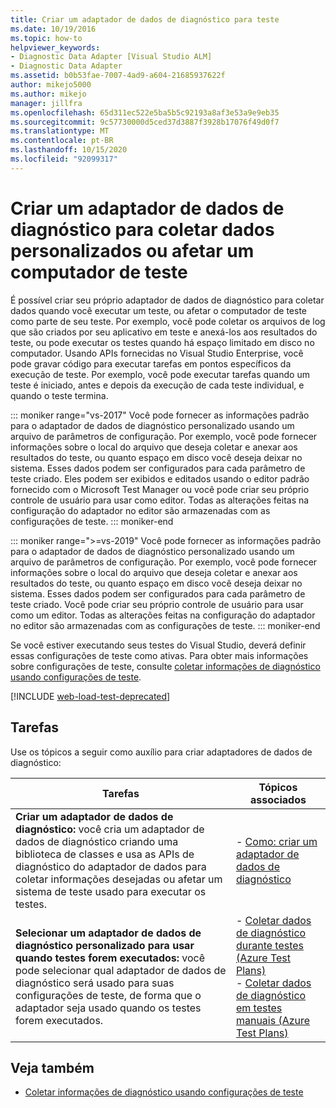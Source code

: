 ```yaml
---
title: Criar um adaptador de dados de diagnóstico para teste
ms.date: 10/19/2016
ms.topic: how-to
helpviewer_keywords:
- Diagnostic Data Adapter [Visual Studio ALM]
- Diagnostic Data Adapter
ms.assetid: b0b53fae-7007-4ad9-a604-21685937622f
author: mikejo5000
ms.author: mikejo
manager: jillfra
ms.openlocfilehash: 65d311ec522e5ba5b5c92193a8af3e53a9e9eb35
ms.sourcegitcommit: 9c57730000d5ced37d3887f3928b17076f49d0f7
ms.translationtype: MT
ms.contentlocale: pt-BR
ms.lasthandoff: 10/15/2020
ms.locfileid: "92099317"
---
```

# <a name="create-a-diagnostic-data-adapter-to-collect-custom-data-or-affect-a-test-machine"></a>Criar um adaptador de dados de diagnóstico para coletar dados personalizados ou afetar um computador de teste

É possível criar seu próprio adaptador de dados de diagnóstico para coletar dados quando você executar um teste, ou afetar o computador de teste como parte de seu teste. Por exemplo, você pode coletar os arquivos de log que são criados por seu aplicativo em teste e anexá-los aos resultados do teste, ou pode executar os testes quando há espaço limitado em disco no computador. Usando APIs fornecidas no Visual Studio Enterprise, você pode gravar código para executar tarefas em pontos específicos da execução de teste. Por exemplo, você pode executar tarefas quando um teste é iniciado, antes e depois da execução de cada teste individual, e quando o teste termina.

::: moniker range="vs-2017"
Você pode fornecer as informações padrão para o adaptador de dados de diagnóstico personalizado usando um arquivo de parâmetros de configuração. Por exemplo, você pode fornecer informações sobre o local do arquivo que deseja coletar e anexar aos resultados do teste, ou quanto espaço em disco você deseja deixar no sistema. Esses dados podem ser configurados para cada parâmetro de teste criado. Eles podem ser exibidos e editados usando o editor padrão fornecido com o Microsoft Test Manager ou você pode criar seu próprio controle de usuário para usar como editor. Todas as alterações feitas na configuração do adaptador no editor são armazenadas com as configurações de teste.
::: moniker-end

::: moniker range=">=vs-2019"
Você pode fornecer as informações padrão para o adaptador de dados de diagnóstico personalizado usando um arquivo de parâmetros de configuração. Por exemplo, você pode fornecer informações sobre o local do arquivo que deseja coletar e anexar aos resultados do teste, ou quanto espaço em disco você deseja deixar no sistema. Esses dados podem ser configurados para cada parâmetro de teste criado. Você pode criar seu próprio controle de usuário para usar como um editor. Todas as alterações feitas na configuração do adaptador no editor são armazenadas com as configurações de teste.
::: moniker-end

Se você estiver executando seus testes do Visual Studio, deverá definir essas configurações de teste como ativas. Para obter mais informações sobre configurações de teste, consulte [coletar informações de diagnóstico usando configurações de teste](../test/collect-diagnostic-information-using-test-settings.md).

[!INCLUDE [web-load-test-deprecated](includes/web-load-test-deprecated.md)]

## <a name="tasks"></a>Tarefas

Use os tópicos a seguir como auxílio para criar adaptadores de dados de diagnóstico:

|Tarefas|Tópicos associados|
|-|-----------------------|
|**Criar um adaptador de dados de diagnóstico:** você cria um adaptador de dados de diagnóstico criando uma biblioteca de classes e usa as APIs de diagnóstico do adaptador de dados para coletar informações desejadas ou afetar um sistema de teste usado para executar os testes.|-   [Como: criar um adaptador de dados de diagnóstico](../test/how-to-create-a-diagnostic-data-adapter.md)|
|**Selecionar um adaptador de dados de diagnóstico personalizado para usar quando testes forem executados:** você pode selecionar qual adaptador de dados de diagnóstico será usado para suas configurações de teste, de forma que o adaptador seja usado quando os testes forem executados.|-   [Coletar dados de diagnóstico durante testes (Azure Test Plans)](/azure/devops/test/collect-diagnostic-data?view=vsts&preserve-view=true)<br />-   [Coletar dados de diagnóstico em testes manuais (Azure Test Plans)](/azure/devops/test/mtm/collect-more-diagnostic-data-in-manual-tests?view=vsts&preserve-view=true)|

## <a name="see-also"></a>Veja também

- [Coletar informações de diagnóstico usando configurações de teste](../test/collect-diagnostic-information-using-test-settings.md)